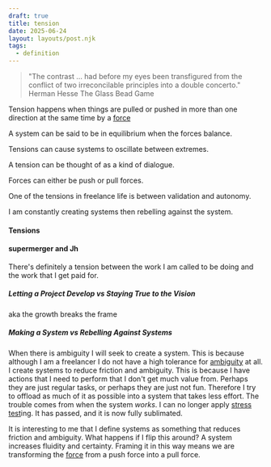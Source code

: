 ```yaml
---
draft: true
title: tension
date: 2025-06-24
layout: layouts/post.njk
tags: 
  - definition
---
```



> "The contrast … had before my eyes been transfigured from the conflict of two irreconcilable principles into a double concerto."
> Herman Hesse
> The Glass Bead Game

Tension happens when things are pulled or pushed in more than one direction at the same time by a [force](force.md)

A system can be said to be in equilibrium when the forces balance.

Tensions can cause systems to oscillate between extremes. 

A tension can be thought of as a kind of dialogue. 

Forces can either be push or pull forces. 

One of the tensions in freelance life is between validation and autonomy. 

I am constantly creating systems then rebelling against the system. 



#### Tensions

#### supermerger and Jh
There's definitely a tension between the work I am called to be doing and the work that I get paid for. 

##### Letting a Project Develop vs Staying True to the Vision
aka the growth breaks the frame

##### Making a System vs Rebelling Against Systems
When there is ambiguity I will seek to create a system. This is because although I am a freelancer I do not have a high tolerance for [ambiguity](ambiguity.md) at all.
I create systems to reduce friction and ambiguity. This is because I have actions that I need to perform that I don't get much value from. Perhaps they are just regular tasks, or perhaps they are just not fun.
Therefore I try to offload as much of it as possible into a system that takes less effort. 
The trouble comes from when the system *works*. I can no longer apply [stress test](stress%20test.md)ing. It has passed, and it is now fully sublimated. 

It is interesting to me that I define systems as something that reduces friction and ambiguity. What happens if I flip this around? A system increases fluidity and certainty. Framing it in this way means we are transforming the [force](force.md) from a push force into a pull force. 